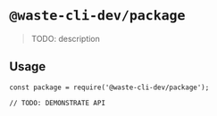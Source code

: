 # `@waste-cli-dev/package`

> TODO: description

## Usage

```
const package = require('@waste-cli-dev/package');

// TODO: DEMONSTRATE API
```
